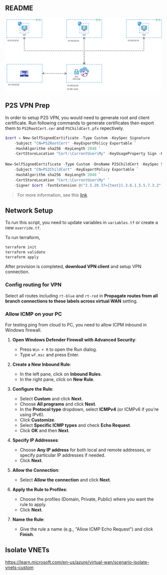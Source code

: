 ## README

![setup](./setup.png)

## P2S VPN Prep

In order to setup P2S VPN, you would need to generate root and client certificate. Run following commands to generate certificates then export them to `PS2RootCert.cer` and `PSChildCert.pfx` repectively.

```powershell
$cert = New-SelfSignedCertificate -Type Custom -KeySpec Signature
    -Subject "CN=PS2RootCert" -KeyExportPolicy Exportable `
    -HashAlgorithm sha256 -KeyLength 2048 `
    -CertStoreLocation "Cert:\CurrentUser\My" -KeyUsageProperty Sign -KeyUsage CertSign

New-SelfSignedCertificate -Type Custom -DnsName P2SChildCert -KeySpec Signature `
    -Subject "CN=PS2ChildCert" -KeyExportPolicy Exportable `
    -HashAlgorithm sha256 -KeyLength 2048 `
    -CertStoreLocation "Cert:\CurrentUser\My" `
    -Signer $cert -TextExtension @("2.5.29.37={text}1.3.6.1.5.5.7.3.2")
```
> For more information, see this [link](https://www.golinuxcloud.com/configure-azure-point-to-site-vpn-connection)

## Network Setup

To run this script, you need to update variables in `variables.tf` or create a new `override.tf`.

To run terraform,

```
terraform init
terraform validate
terraform apply
```

After provision is completed, __download VPN client__ and setup VPN connection.

### Config routing for VPN

Select all routes including `rt-blue` and `rt-red` in __Propagate routes from all branch connections to these labels across virtual WAN__ setting.

### Allow ICMP on your PC

For testing ping from cloud to PC, you need to allow ICPM inbound in Windows firewall.

1. **Open Windows Defender Firewall with Advanced Security**:
   - Press `Win + R` to open the Run dialog.
   - Type `wf.msc` and press Enter.

2. **Create a New Inbound Rule**:
   - In the left pane, click on **Inbound Rules**.
   - In the right pane, click on **New Rule**.

3. **Configure the Rule**:
   - Select **Custom** and click **Next**.
   - Choose **All programs** and click **Next**.
   - In the **Protocol type** dropdown, select **ICMPv4** (or ICMPv6 if you're using IPv6).
   - Click **Customize**.
   - Select **Specific ICMP types** and check **Echo Request**.
   - Click **OK** and then **Next**.

4. **Specify IP Addresses**:
   - Choose **Any IP address** for both local and remote addresses, or specify particular IP addresses if needed.
   - Click **Next**.

5. **Allow the Connection**:
   - Select **Allow the connection** and click **Next**.

6. **Apply the Rule to Profiles**:
   - Choose the profiles (Domain, Private, Public) where you want the rule to apply.
   - Click **Next**.

7. **Name the Rule**:
   - Give the rule a name (e.g., "Allow ICMP Echo Request") and click **Finish**.

## Isolate VNETs

https://learn.microsoft.com/en-us/azure/virtual-wan/scenario-isolate-vnets-custom
